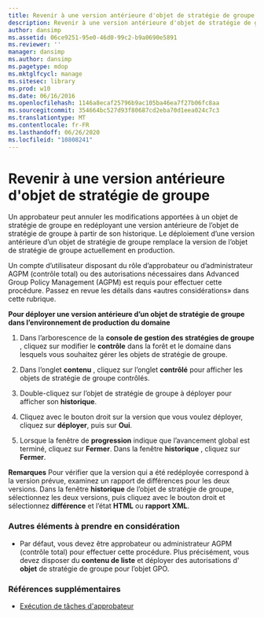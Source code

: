 ```yaml
---
title: Revenir à une version antérieure d'objet de stratégie de groupe
description: Revenir à une version antérieure d'objet de stratégie de groupe
author: dansimp
ms.assetid: 06ce9251-95e0-46d0-99c2-b9a0690e5891
ms.reviewer: ''
manager: dansimp
ms.author: dansimp
ms.pagetype: mdop
ms.mktglfcycl: manage
ms.sitesec: library
ms.prod: w10
ms.date: 06/16/2016
ms.openlocfilehash: 1146a8ecaf25796b9ac105ba46ea7f27b06fc8aa
ms.sourcegitcommit: 354664bc527d93f80687cd2eba70d1eea024c7c3
ms.translationtype: MT
ms.contentlocale: fr-FR
ms.lasthandoff: 06/26/2020
ms.locfileid: "10808241"
---
```

# Revenir à une version antérieure d'objet de stratégie de groupe


Un approbateur peut annuler les modifications apportées à un objet de stratégie de groupe en redéployant une version antérieure de l’objet de stratégie de groupe à partir de son historique. Le déploiement d’une version antérieure d’un objet de stratégie de groupe remplace la version de l’objet de stratégie de groupe actuellement en production.

Un compte d’utilisateur disposant du rôle d’approbateur ou d’administrateur AGPM (contrôle total) ou des autorisations nécessaires dans Advanced Group Policy Management (AGPM) est requis pour effectuer cette procédure. Passez en revue les détails dans «autres considérations» dans cette rubrique.

**Pour déployer une version antérieure d’un objet de stratégie de groupe dans l’environnement de production du domaine**

1.  Dans l’arborescence de la **console de gestion des stratégies de groupe** , cliquez sur modifier le **contrôle** dans la forêt et le domaine dans lesquels vous souhaitez gérer les objets de stratégie de groupe.

2.  Dans l’onglet **contenu** , cliquez sur l’onglet **contrôlé** pour afficher les objets de stratégie de groupe contrôlés.

3.  Double-cliquez sur l’objet de stratégie de groupe à déployer pour afficher son **historique**.

4.  Cliquez avec le bouton droit sur la version que vous voulez déployer, cliquez sur **déployer**, puis sur **Oui**.

5.  Lorsque la fenêtre de **progression** indique que l’avancement global est terminé, cliquez sur **Fermer**. Dans la fenêtre **historique** , cliquez sur **Fermer**.

**Remarques**  Pour vérifier que la version qui a été redéployée correspond à la version prévue, examinez un rapport de différences pour les deux versions. Dans la fenêtre **historique** de l’objet de stratégie de groupe, sélectionnez les deux versions, puis cliquez avec le bouton droit et sélectionnez **différence** et l’état **HTML** ou **rapport XML**.

 

### Autres éléments à prendre en considération

-   Par défaut, vous devez être approbateur ou administrateur AGPM (contrôle total) pour effectuer cette procédure. Plus précisément, vous devez disposer du **contenu de liste** et déployer des autorisations d' **objet** de stratégie de groupe pour l’objet GPO.

### Références supplémentaires

-   [Exécution de tâches d'approbateur](performing-approver-tasks-agpm40.md)

 

 





